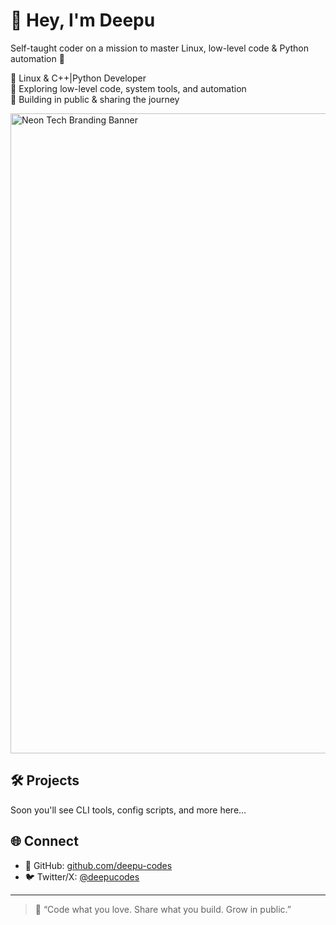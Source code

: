 # 👋 Hey, I'm Deepu
Self-taught coder on a mission to master Linux, low-level code & Python automation 🚀


🔧 Linux & C++|Python Developer  
🧠 Exploring low-level code, system tools, and automation  
🚀 Building in public & sharing the journey


<img width="1536" height="1024" alt="Neon Tech Branding Banner" src="https://github.com/user-attachments/assets/d2ebce6d-e937-47d8-bdc1-c19cf998e627" />


## 🛠 Projects
Soon you'll see CLI tools, config scripts, and more here...

## 🌐 Connect
- 🐧 GitHub: [github.com/deepu-codes](https://github.com/deepu-codes)
- 🐦 Twitter/X: [@deepucodes](https://x.com/deepucodes)

---

> 🧠 “Code what you love. Share what you build. Grow in public.”

<!--
**deepu-codes/deepu-codes** is a ✨ _special_ ✨ repository because its `README.md` (this file) appears on your GitHub profile.

Here are some ideas to get you started:

- 🔭 I’m currently working on ...
- 🌱 I’m currently learning ...
- 👯 I’m looking to collaborate on ...
- 🤔 I’m looking for help with ...
- 💬 Ask me about ...
- 📫 How to reach me: ...
- 😄 Pronouns: ...
- ⚡ Fun fact: ...
-->
